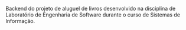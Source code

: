Backend do projeto de aluguel de livros desenvolvido na disciplina de Laboratório de Engenharia de Software durante o curso de Sistemas de Informação.
